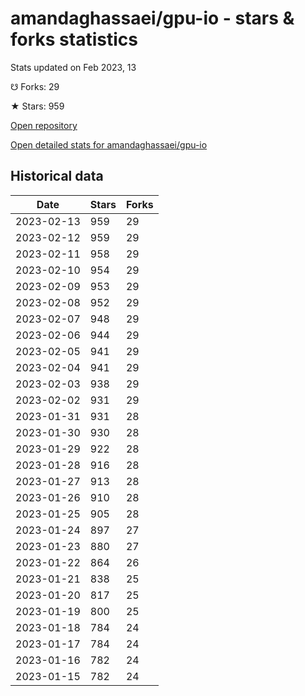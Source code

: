 # amandaghassaei/gpu-io - stars & forks statistics

Stats updated on Feb 2023, 13

☋ Forks: 29

★ Stars: 959

[Open repository](https://github.com/amandaghassaei/gpu-io)

[Open detailed stats for amandaghassaei/gpu-io](https://reviewgithub.com/rep/amandaghassaei/gpu-io)

## Historical data
| Date | Stars | Forks |
|------|-------|-------|
| 2023-02-13 | 959 | 29 | 
| 2023-02-12 | 959 | 29 | 
| 2023-02-11 | 958 | 29 | 
| 2023-02-10 | 954 | 29 | 
| 2023-02-09 | 953 | 29 | 
| 2023-02-08 | 952 | 29 | 
| 2023-02-07 | 948 | 29 | 
| 2023-02-06 | 944 | 29 | 
| 2023-02-05 | 941 | 29 | 
| 2023-02-04 | 941 | 29 | 
| 2023-02-03 | 938 | 29 | 
| 2023-02-02 | 931 | 29 | 
| 2023-01-31 | 931 | 28 | 
| 2023-01-30 | 930 | 28 | 
| 2023-01-29 | 922 | 28 | 
| 2023-01-28 | 916 | 28 | 
| 2023-01-27 | 913 | 28 | 
| 2023-01-26 | 910 | 28 | 
| 2023-01-25 | 905 | 28 | 
| 2023-01-24 | 897 | 27 | 
| 2023-01-23 | 880 | 27 | 
| 2023-01-22 | 864 | 26 | 
| 2023-01-21 | 838 | 25 | 
| 2023-01-20 | 817 | 25 | 
| 2023-01-19 | 800 | 25 | 
| 2023-01-18 | 784 | 24 | 
| 2023-01-17 | 784 | 24 | 
| 2023-01-16 | 782 | 24 | 
| 2023-01-15 | 782 | 24 | 

